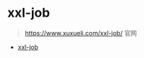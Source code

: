 # xxl-job

> https://www.xuxueli.com/xxl-job/ 官网

* [xxl-job](https://blog.csdn.net/2301_78813969/article/details/138535021)
